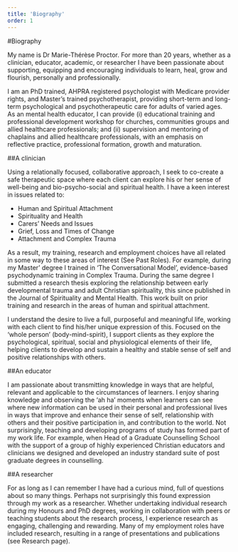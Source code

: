 ```yaml
---
title: 'Biography'
order: 1
---
```


#Biography

My name is Dr Marie-Thérèse Proctor. For more than 20 years, whether as a clinician, educator, academic, or researcher I have been passionate about supporting, equipping and encouraging individuals to learn, heal, grow and flourish, personally and professionally.

I am an PhD trained, AHPRA registered psychologist with Medicare provider rights, and Master’s trained psychotherapist, providing short-term and long-term psychological and psychotherapeutic care for adults of varied ages. As an mental health educator, I can provide (i) educational training and professional development workshop for churches, communities groups and allied healthcare professionals; and (ii) supervision and mentoring of chaplains and allied healthcare professionals, with an emphasis on reflective practice, professional formation, growth and maturation.

<!-- Insert bio image here – please don’t make it too large. -->

##A clinician

Using a relationally focused, collaborative approach, I seek to co-create a safe therapeutic space where each client can explore his or her sense of well-being and bio-psycho-social and spiritual health. I have a keen interest in issues related to:

- Human and Spiritual Attachment
- Spirituality and Health
- Carers’ Needs and Issues
- Grief, Loss and Times of Change
- Attachment and Complex Trauma

As a result, my training, research and employment choices have all related in some way to these areas of interest (See Past Roles). For example, during my Master’ degree I trained in ‘The Conversational Model’, evidence-based psychodynamic training in Complex Trauma. During the same degree I submitted a research thesis exploring the relationship between early developmental trauma and adult Christian spirituality, this since published in the Journal of Spirituality and Mental Health. This work built on prior training and research in the areas of human and spiritual attachment.

I understand the desire to live a full, purposeful and meaningful life, working with each client to find his/her unique expression of this. Focused on the ‘whole person’ (body-mind-spirit), I support clients as they explore the psychological, spiritual, social and physiological elements of their life, helping clients to develop and sustain a healthy and stable sense of self and positive relationships with others.

##An educator

I am passionate about transmitting knowledge in ways that are helpful, relevant and applicable to the circumstances of learners. I enjoy sharing knowledge and observing the ‘ah ha’ moments when learners can see where new information can be used in their personal and professional lives in ways that improve and enhance their sense of self, relationship with others and their positive participation in, and contribution to the world. Not surprisingly, teaching and developing programs of study has formed part of my work life. For example, when Head of a Graduate Counselling School with the support of a group of highly experienced Christian educators and clinicians we designed and developed an industry standard suite of post graduate degrees in counselling.

##A researcher

For as long as I can remember I have had a curious mind, full of questions about so many things. Perhaps not surprisingly this found expression through my work as a researcher. Whether undertaking individual research during my Honours and PhD degrees, working in collaboration with peers or teaching students about the research process, I experience research as engaging, challenging and rewarding. Many of my employment roles have included research, resulting in a range of presentations and publications (see Research page).

